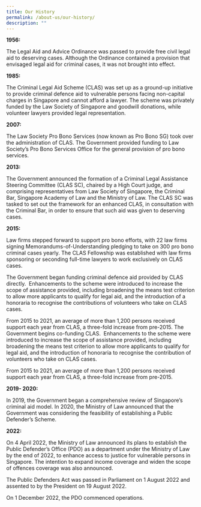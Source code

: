 ```yaml
---
title: Our History
permalink: /about-us/our-history/
description: ""
---
```

**1956:**

The Legal Aid and Advice Ordinance was passed to provide free civil legal aid to deserving cases. Although the Ordinance contained a provision that envisaged legal aid for criminal cases, it was not brought into effect.

**1985:**

The Criminal Legal Aid Scheme (CLAS) was set up as a ground-up initiative to provide criminal defence aid to vulnerable persons facing non-capital charges in Singapore and cannot afford a lawyer. The scheme was privately funded by the Law Society of Singapore and goodwill donations, while volunteer lawyers provided legal representation.

**2007:**

The Law Society Pro Bono Services (now known as Pro Bono SG) took over the administration of CLAS. The Government provided funding to Law Society’s Pro Bono Services Office for the general provision of pro bono services.

**2013:**

The Government announced the formation of a Criminal Legal Assistance Steering Committee (CLAS SC), chaired by a High Court judge, and comprising representatives from Law Society of Singapore, the Criminal Bar, Singapore Academy of Law and the Ministry of Law. The CLAS SC was tasked to set out the framework for an enhanced CLAS, in consultation with the Criminal Bar, in order to ensure that such aid was given to deserving cases.

**2015:**

Law firms stepped forward to support pro bono efforts, with 22 law firms signing Memorandums-of-Understanding pledging to take on 300 pro bono criminal cases yearly. The CLAS Fellowship was established with law firms sponsoring or seconding full-time lawyers to work exclusively on CLAS cases.

The Government began funding criminal defence aid provided by CLAS directly.  Enhancements to the scheme were introduced to increase the scope of assistance provided, including broadening the means test criterion to allow more applicants to qualify for legal aid, and the introduction of a honoraria to recognise the contributions of volunteers who take on CLAS cases.

From 2015 to 2021, an average of more than 1,200 persons received support each year from CLAS, a three-fold increase from pre-2015. The Government begins co-funding CLAS.  Enhancements to the scheme were introduced to increase the scope of assistance provided, including broadening the means test criterion to allow more applicants to qualify for legal aid, and the introduction of honoraria to recognise the contribution of volunteers who take on CLAS cases.

From 2015 to 2021, an average of more than 1,200 persons received support each year from CLAS, a three-fold increase from pre-2015.

**2019- 2020:**

In 2019, the Government began a comprehensive review of Singapore’s criminal aid model. In 2020, the Ministry of Law announced that the Government was considering the feasibility of establishing a Public Defender’s Scheme.

**2022:**

On 4 April 2022, the Ministry of Law announced its plans to establish the Public Defender’s Office (PDO) as a department under the Ministry of Law by the end of 2022, to enhance access to justice for vulnerable persons in Singapore. The intention to expand income coverage and widen the scope of offences coverage was also announced.

The Public Defenders Act was passed in Parliament on 1 August 2022 and assented to by the President on 19 August 2022.

On 1 December 2022, the PDO commenced operations.
